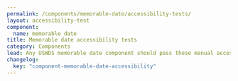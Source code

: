 ```yaml
---
permalink: /components/memorable-date/accessibility-tests/
layout: accessibility-test
component:
  name: memorable date
title: Memorable date accessibility tests
category: Components
lead: Any USWDS memorable date component should pass these manual accessibility tests.
changelog:
  key: "component-memorable-date-accessibility"
---
```


